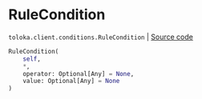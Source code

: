 # RuleCondition
`toloka.client.conditions.RuleCondition` | [Source code](https://github.com/Toloka/toloka-kit/blob/v1.2.2/src/client/conditions.py#L69)

```python
RuleCondition(
    self,
    *,
    operator: Optional[Any] = None,
    value: Optional[Any] = None
)
```

